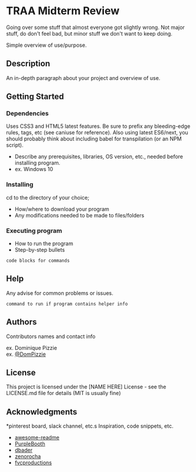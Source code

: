 # TRAA Midterm Review
Going over some stuff  that almost everyone got slightly wrong. Not major stuff, do don't feel bad, but minor stuff we don't want to keep doing.

Simple overview of use/purpose.

## Description

An in-depth paragraph about your project and overview of use.

## Getting Started

### Dependencies

Uses CSS3 and HTML5 latest features. Be sure to prefix any bleeding-edge rules, tags, etc (see caniuse for reference). Also using latest ES6/next, you should probably think about including babel for transpilation (or an NPM script).

* Describe any prerequisites, libraries, OS version, etc., needed before installing program.
* ex. Windows 10

### Installing

cd to the directory of your choice;
* How/where to download your program
* Any modifications needed to be made to files/folders

### Executing program

* How to run the program
* Step-by-step bullets
```
code blocks for commands
```

## Help

Any advise for common problems or issues.
```
command to run if program contains helper info
```

## Authors

Contributors names and contact info

ex. Dominique Pizzie  
ex. [@DomPizzie](https://twitter.com/dompizzie)


## License

This project is licensed under the [NAME HERE] License - see the LICENSE.md file for details
(MIT is usually fine)

## Acknowledgments

*pinterest board, slack channel, etc.s
Inspiration, code snippets, etc.
* [awesome-readme](https://github.com/matiassingers/awesome-readme)
* [PurpleBooth](https://gist.github.com/PurpleBooth/109311bb0361f32d87a2)
* [dbader](https://github.com/dbader/readme-template)
* [zenorocha](https://gist.github.com/zenorocha/4526327)
* [fvcproductions](https://gist.github.com/fvcproductions/1bfc2d4aecb01a834b46)
